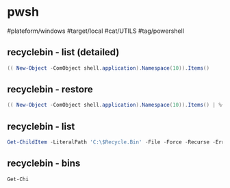 # pwsh

#plateform/windows #target/local #cat/UTILS #tag/powershell 

## recyclebin - list (detailed)
```powershell
(( New-Object -ComObject shell.application).Namespace(10)).Items()
```
## recyclebin - restore
```powershell
(( New-Object -ComObject shell.application).Namespace(10)).Items() | %{Copy-Item $_.Path ("C:\Temp\{0}" -f $_.Name)}
```

## recyclebin - list 
```powershell
Get-ChildItem -LiteralPath 'C:\$Recycle.Bin' -File -Force -Recurse -ErrorAction SilentlyContinue
```

## recyclebin - bins 
```powershell
Get-Chi